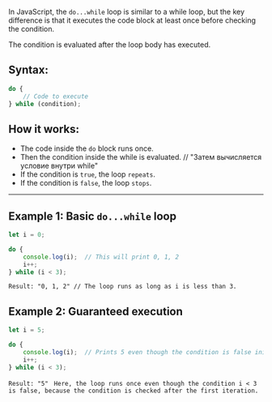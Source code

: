 In JavaScript, the `do...while` loop is similar to a while loop, but the key difference is that it executes the code block at least once before checking the condition. 

The condition is evaluated after the loop body has executed.

## Syntax:
```javascript
do {
    // Code to execute
} while (condition);
```

## How it works:
+ The code inside the `do` block runs once.
+ Then the condition inside the while is evaluated. // "Затем вычисляется условие внутри while"
+ If the condition is `true`, the loop `repeats`.
+ If the condition is `false`, the loop `stops`.

_____

## Example 1: Basic `do...while` loop
```javascript
let i = 0;

do {
    console.log(i);  // This will print 0, 1, 2
    i++;
} while (i < 3);
```
`Result: "0, 1, 2" // The loop runs as long as i is less than 3.`

## Example 2: Guaranteed execution
``` javascript
let i = 5;

do {
    console.log(i);  // Prints 5 even though the condition is false initially
    i++;
} while (i < 3);
```
`Result: "5"`
` Here, the loop runs once even though the condition i < 3 is false, because the condition is checked after the first iteration.`
